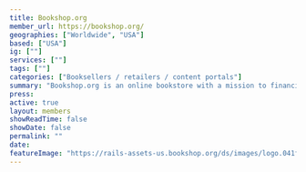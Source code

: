 ```yaml
---
title: Bookshop.org
member_url: https://bookshop.org/
geographies: ["Worldwide", "USA"]
based: ["USA"]
ig: [""] 
services: [""] 
tags: [""]
categories: ["Booksellers / retailers / content portals"]
summary: "Bookshop.org is an online bookstore with a mission to financially support local, independent bookstores. Their platform gives independent bookstores tools to compete online and financial support to help them maintain their presence in local communities."
press:
active: true
layout: members
showReadTime: false
showDate: false
permalink: ""
date: 
featureImage: "https://rails-assets-us.bookshop.org/ds/images/logo.041f4577edde0efff6b67907832d4c3dfd52407b.svg"
---
```

